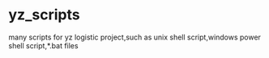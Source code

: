 # yz_scripts
many scripts for yz logistic project,such as unix shell script,windows power shell script,*.bat files
